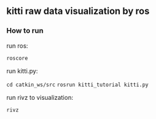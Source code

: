 ## kitti raw data visualization by ros

### How to run

run ros:

`roscore`

run kitti.py:

`cd catkin_ws/src`
`rosrun kitti_tutorial kitti.py`

run rivz to visualization:

`rivz`
